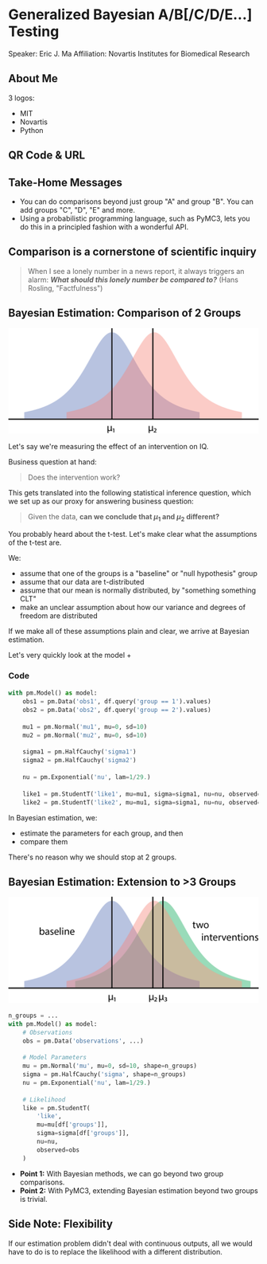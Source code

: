 # Generalized Bayesian A/B[/C/D/E...] Testing

Speaker: Eric J. Ma
Affiliation: Novartis Institutes for Biomedical Research

## About Me

3 logos:

- MIT
- Novartis
- Python

## QR Code & URL

<!-- Put QR code here. Include QR code generator as part of Travis build script. -->

## Take-Home Messages

- You can do comparisons beyond just group "A" and group "B". You can add groups "C", "D", "E" and more.
- Using a probabilistic programming language, such as PyMC3, lets you do this in a principled fashion with a wonderful API.

## Comparison is a cornerstone of scientific inquiry

<!-- Background should be Hans Rosling video clip. -->

> When I see a lonely number in a news report, it always triggers an alarm: ***What should this lonely number be compared to?*** (Hans Rosling, "Factfulness")

## Bayesian Estimation: Comparison of 2 Groups

<!-- What are you most used to seeing? T-test -->

![](./images/best.png)

Let's say we're measuring the effect of an intervention on IQ.

Business question at hand:

> Does the intervention work?

This gets translated into the following statistical inference question, which we set up as our proxy for answering business question:

> Given the data, **can we conclude that $\mu_{1}$ and $\mu_{2}$ different?**

You probably heard about the t-test. Let's make clear what the assumptions of the t-test are.

We:

- assume that one of the groups is a "baseline" or "null hypothesis" group
- assume that our data are t-distributed
- assume that our mean is normally distributed, by "something something CLT"
- make an unclear assumption about how our variance and degrees of freedom are distributed

If we make all of these assumptions plain and clear, we arrive at Bayesian estimation.

Let's very quickly look at the model +

### Code

```python
with pm.Model() as model:
    obs1 = pm.Data('obs1', df.query('group == 1').values)
    obs2 = pm.Data('obs2', df.query('group == 2').values)

    mu1 = pm.Normal('mu1', mu=0, sd=10)
    mu2 = pm.Normal('mu2', mu=0, sd=10)

    sigma1 = pm.HalfCauchy('sigma1')
    sigma2 = pm.HalfCauchy('sigma2')

    nu = pm.Exponential('nu', lam=1/29.)

    like1 = pm.StudentT('like1', mu=mu1, sigma=sigma1, nu=nu, observed=obs1)
    like2 = pm.StudentT('like2', mu=mu1, sigma=sigma1, nu=nu, observed=obs2)
```

In Bayesian estimation, we:

- estimate the parameters for each group, and then
- compare them

There's no reason why we should stop at 2 groups.

## Bayesian Estimation: Extension to >3 Groups

![](./images/best-3-groups.png)

```python
n_groups = ...
with pm.Model() as model:
    # Observations
    obs = pm.Data('observations', ...)

    # Model Parameters
    mu = pm.Normal('mu', mu=0, sd=10, shape=n_groups)
    sigma = pm.HalfCauchy('sigma', shape=n_groups)
    nu = pm.Exponential('nu', lam=1/29.)

    # Likelihood
    like = pm.StudentT(
        'like',
        mu=mu[df['groups']],
        sigma=sigma[df['groups']],
        nu=nu,
        observed=obs
    )
```

- **Point 1:** With Bayesian methods, we can go beyond two group comparisons.
- **Point 2:** With PyMC3, extending Bayesian estimation beyond two groups is trivial.

## Side Note: Flexibility

If our estimation problem didn't deal with continuous outputs, all we would have to do is to replace the likelihood with a different distribution.

<!-- Put figure here comparing the two -->

##